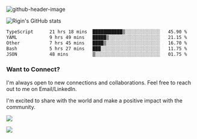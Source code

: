 
![github-header-image](https://github.com/riginoommen/riginoommen/assets/3840244/889cae65-df55-4cda-86cc-bf21bf1f2e96)

![Rigin's GitHub stats](https://github-readme-stats.vercel.app/api?username=riginoommen\&show_icons=true\&show=reviews,discussions_started,discussions_answered,prs_merged,prs_merged_percentage)


<!--START_SECTION:waka-->

```txt
TypeScript      21 hrs 18 mins  ███████████▒░░░░░░░░░░░░░   45.90 %
YAML            9 hrs 49 mins   █████▒░░░░░░░░░░░░░░░░░░░   21.15 %
Other           7 hrs 45 mins   ████▒░░░░░░░░░░░░░░░░░░░░   16.70 %
Bash            5 hrs 27 mins   ███░░░░░░░░░░░░░░░░░░░░░░   11.75 %
JSON            48 mins         ▒░░░░░░░░░░░░░░░░░░░░░░░░   01.75 %
```

<!--END_SECTION:waka-->

### Want to Connect?

I'm always open to new connections and collaborations. Feel free to reach out to me on Email/LinkedIn.

I'm excited to share with the world and make a positive impact with the community.

![](https://komarev.com/ghpvc/?username=riginoommen)

![](https://hit.yhype.me/github/profile?user_id=3840244)


